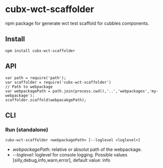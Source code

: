 # cubx-wct-scaffolder

npm package for generate wct test scaffold for cubbles components.

## Install

    npm install cubx-wct-scaffolder

## API
    var path = require('path');
    var scaffolder = require('cubx-wct-scaffolder')
    // Path to webpackage
    var webpackagePath = path.join(process.cwd(),'..','webpackages','my-webpackage');
    scaffolder.scaffold(webpacakgePath);


## CLI

### Run (standalone)
    cubx-wct-scaffolder <webpackagePath> [--loglevel <loglevel>]

* _webpackagePath_: relative or absolut path of the webpackage.
* *--loglevel*: loglevel for console logging. Possible values [silly,debug,info,warn,error], default value: info


[npm-image]: https://img.shields.io/npm/v/cubx-wct-scaffolder.svg?style=flat
[npm-url]: https://npmjs.org/package/cubx-wct-scaffolder
